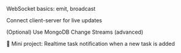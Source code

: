 WebSocket basics: emit, broadcast

Connect client-server for live updates

(Optional) Use MongoDB Change Streams (advanced)

🔧 Mini project: Realtime task notification when a new task is added